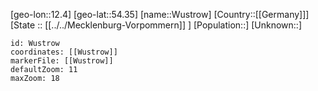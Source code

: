 ﻿---
location: [54.35,12.4]
mapzoom: [7,12] 
mapmarker: city 
type: City
tags:
- geo/City


SpocWebEntityId: 35726
isDeleted: false
confidential: public

---
[geo-lon::12.4]
[geo-lat::54.35]
[name::Wustrow]
[Country::[[Germany]]]
[State :: [[../../Mecklenburg-Vorpommern]] ]
[Population::]
[Unknown::]


```leaflet
id: Wustrow
coordinates: [[Wustrow]]
markerFile: [[Wustrow]]
defaultZoom: 11 
maxZoom: 18
```
